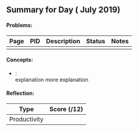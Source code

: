 ## Summary for Day <daynum> (<day> July 2019)

#### Problems:
|  Page  |  PID  |  Description  |  Status  | Notes |
|-------:|-------|---------------|:--------:|-------|
<page> | <pid> | <pdesc a few words> | <stat> | <notes>

#### Concepts:
- **<name>**: <summary goes here>
    explanation
    more explanation

#### Reflection:
|  Type  |  Score (/12)  |
|--------|:-------------:|
Productivity | <score>
